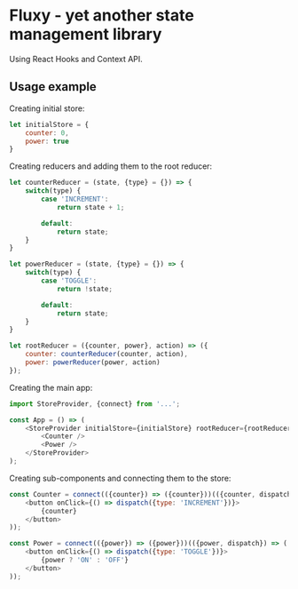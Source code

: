 # Fluxy - yet another state management library
Using React Hooks and Context API.

## Usage example

Creating initial store:
```javascript
let initialStore = {
	counter: 0,
	power: true
}
````

Creating reducers and adding them to the root reducer:
```javascript
let counterReducer = (state, {type} = {}) => {
	switch(type) {
		case 'INCREMENT':
			return state + 1;

		default:
			return state;
	}
}

let powerReducer = (state, {type} = {}) => {
	switch(type) {
		case 'TOGGLE':
			return !state;

		default:
			return state;
	}
}

let rootReducer = ({counter, power}, action) => ({
	counter: counterReducer(counter, action),
	power: powerReducer(power, action)
});
```

Creating the main app:

```javascript
import StoreProvider, {connect} from '...';

const App = () => (
	<StoreProvider initialStore={initialStore} rootReducer={rootReducer}>
		<Counter />
		<Power />
	</StoreProvider>
);
```

Creating sub-components and connecting them to the store:
```javascript
const Counter = connect(({counter}) => ({counter}))(({counter, dispatch}) => (
	<button onClick={() => dispatch({type: 'INCREMENT'})}>
		{counter}
	</button>
));

const Power = connect(({power}) => ({power}))(({power, dispatch}) => (
	<button onClick={() => dispatch({type: 'TOGGLE'})}>
		{power ? 'ON' : 'OFF'}
	</button>
));

```